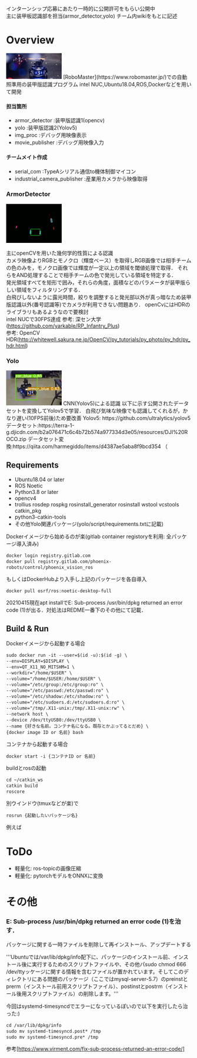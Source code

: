 インターンシップ応募にあたり一時的に公開許可をもらい公開中  
主に装甲板認識部を担当(armor_detector,yolo)
チーム内wikiをもとに記述

# Overview
<img src="result/rm2-1.jpeg" width=30%>
[RoboMaster](https://www.robomaster.jp/)での自動照準用の装甲版認識プログラム 
intel NUC,Ubuntu18.04,ROS,Dockerなどを用いて開発

#### 担当箇所
- armor_detector :装甲版認識1(opencv)
- yolo :装甲版認識2(Yolov5)
- img_proc :デバッグ用映像表示
- movie_publisher :デバッグ用映像入力
#### チームメイト作成
- serial_com :TypeAシリアル通信to機体制御マイコン
- industrial_camera_publisher :産業用カメラから映像取得

### ArmorDetector
<img src="result/opencv-detection.png" width=30%>

主にopenCVを用いた幾何学的性質による認識  
カメラ映像よりRGBとモノクロ（輝度ベース）を取得しRGB画像では相手チームの色のみを，モノクロ画像では輝度が一定以上の領域を閾値処理で取得．
それらをAND処理することで相手チームの色で発光している領域を特定する．  
発光領域すべてを矩形で囲み，それらの角度，面積などのパラメータが装甲版らしい領域をフィルタリングする．  
白飛びしないように露光時間，絞りを調整すると発光部以外が真っ暗なため装甲版認識以外(番号認識等)でカメラが利用できない問題あり．
openCvにはHDRのライブラリもあるようなので要検討  
intel NUCで30FPS達成
参考: 深セン大学(https://github.com/yarkable/RP_Infantry_Plus)  
参考: OpenCV HDR(http://whitewell.sakura.ne.jp/OpenCV/py_tutorials/py_photo/py_hdr/py_hdr.html)  

### Yolo
<img src="result/yolo-detection.png" width=30%>
CNN(Yolov5)による認識  
以下に示す公開されたデータセットを変換してYolov5で学習．
白飛び気味な映像でも認識してくれるが，かなり遅い(10FPS前後)ため要改善  
Yolov5: https://github.com/ultralytics/yolov5
データセット:https://terra-1-g.djicdn.com/b2a076471c6c4b72b574a977334d3e05/resources/DJI%20ROCO.zip
データセット変換:https://qiita.com/harmegiddo/items/d4387ae5aba8f9bcd354 （

## Requirements 
- Ubuntu18.04 or later
- ROS Noetic
- Python3.8 or later
- opencv4
- trollius rosdep rospkg rosinstall_generator rosinstall wstool vcstools catkin_pkg
- python3-catkin-tools
- その他Yolo関連パッケージ(yolo/script/requirements.txtに記載)

Dockerイメージから始めるのが楽(gitlab container registoryを利用: 全パッケージ導入済み)
```
docker login registry.gitlab.com
docker pull registry.gitlab.com/phoenix-robots/control/phoenix_vision_ros
```
もしくはDockerHubより入手し上記のパッケージを各自導入
```
docker pull osrf/ros:noetic-desktop-full
```
20210415現在apt installでE: Sub-process /usr/bin/dpkg returned an error code (1)が出る．対処法はREDME一番下のその他にて記載．

## Build & Run
Dockerイメージから起動する場合
```
sudo docker run -it --user=$(id -u):$(id -g) \
--env=DISPLAY=$DISPLAY \
--env=QT_X11_NO_MITSHM=1 \
--workdir="/home/$USER" \
--volume="/home/$USER:/home/$USER" \
--volume="/etc/group:/etc/group:ro" \
--volume="/etc/passwd:/etc/passwd:ro" \
--volume="/etc/shadow:/etc/shadow:ro" \
--volume="/etc/sudoers.d:/etc/sudoers.d:ro" \
--volume="/tmp/.X11-unix:/tmp/.X11-unix:rw" \
--network host \
--device /dev/ttyUSB0:/dev/ttyUSB0 \
--name {好きな名前。コンテナ名になる。既存とかぶってるとだめ} \
{docker image ID or 名前} bash
```
コンテナから起動する場合
```
docker start -i {コンテナID or 名前}
```
buildとrosの起動
```
cd ~/catkin_ws
catkin build
roscore
```
別ウインドウ(tmuxなどが楽)で
```
rosrun {起動したいパッケージ名}
```
例えば

# ToDo
- 軽量化: ros-topicの画像圧縮
- 軽量化: pytorchモデルをONNXに変換

# その他
### E: Sub-process /usr/bin/dpkg returned an error code (1)を治す．
パッケージに関する一時ファイルを削除して再インストール、アップデートする

'''Ubuntuでは/var/lib/dpkg/info配下に、パッケージのインストール前、インストール後に実行するためのスクリプトファイルや、その他パsudo chmod 666 /dev/ttyッケージに関する情報を含むファイルが置かれています。そしてこのディレクトリにある問題のパッケージ（ここではmysql-server-5.7）のpreinstとprerm（インストール前用スクリプトファイル）、postinstとpostrm（インストール後用スクリプトファイル）の削除します。'''

今回はsystemd-timesyncdでエラーになっているぽいので以下を実行したら治った:)
```
cd /var/lib/dpkg/info
sudo mv systemd-timesyncd.post* /tmp
sudo mv systemd-timesyncd.pre* /tmp
```

参考[https://www.virment.com/fix-sub-process-returned-an-error-code/]
